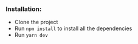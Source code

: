 ### Installation:

- Clone the project
- Run `npm install` to install all the dependencies
- Run `yarn dev`
